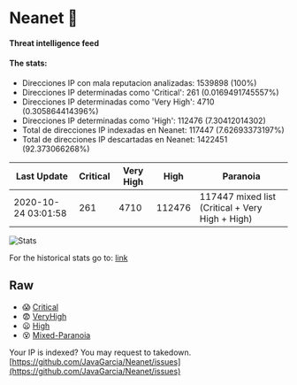 # Neanet :hocho:
#### Threat intelligence feed
#### The stats:

- Direcciones IP con mala reputacion analizadas: 1539898 (100%)
- Direcciones IP determinadas como 'Critical':  261 (0.0169491745557%)
- Direcciones IP determinadas como 'Very High':  4710 (0.305864414396%)
- Direcciones IP determinadas como 'High':  112476 (7.30412014302)
- Total de direcciones IP indexadas en Neanet:  117447 (7.62693373197%)
- Total de direcciones IP descartadas en Neanet:  1422451 (92.373066268%)

| Last Update | Critical | Very High | High | Paranoia |
| --- | --- | --- | --- | --- |
| 2020-10-24 03:01:58 | 261 | 4710 | 112476 | 117447 mixed list (Critical + Very High + High)|

![Stats](https://docs.google.com/spreadsheets/d/e/2PACX-1vSnaNMIXVabIpDJjufMlzH7poXnshF3mgd8Is1g9ytUEzVsP5my4Trn8f-xkoLLQ38xpL3HtmUexLo6/pubchart?oid=501124687&format=image)

For the historical stats go to: [link](/stats.csv)
## Raw
- :scream: [Critical](https://raw.githubusercontent.com/JavaGarcia/Neanet/master/blacklists/neanet_critical.txt)
- :fearful: [VeryHigh](https://raw.githubusercontent.com/JavaGarcia/Neanet/master/blacklists/neanet_veryHigh.txtt)
- :frowning: [High](https://raw.githubusercontent.com/JavaGarcia/Neanet/master/blacklists/neanet_high.txt)
- :dizzy_face: [Mixed-Paranoia](https://raw.githubusercontent.com/JavaGarcia/Neanet/master/blacklists/neanet_all.txt)


Your IP is indexed? You may request to takedown. [https://github.com/JavaGarcia/Neanet/issues](https://github.com/JavaGarcia/Neanet/issues)


























































































































































































































































































































































































































































































































































































































































































































































































































































































































































































































































































































































































































































































































































































































































































































































































































































































